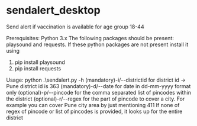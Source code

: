 # sendalert_desktop
Send alert if vaccination is available for age group 18-44


Prerequisites:
Python 3.x
The following packages should be present: 
playsound and requests.
If these python packages are not present install it using 
1. pip install playsound 
2. pip install requests

Usage:
python .\sendalert.py -h
(mandatory)-i/--districtid for district id -> Pune district id is 363
(mandatory)-d/--date for date in dd-mm-yyyy format only
(optional)-p/--pincode for the comma separated list of pincodes within the district
(optional)-r/--regex for the part of pincode to cover a city. For example you can cover Pune city area by just mentioning 411
If none of regex of pincode or list of pincodes is provided, it looks up for the entire district
